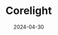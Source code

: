 ---  
layout: startup_page  
title: "Corelight"  
id: "corelight.com"  
permalink: "/corelightcorelight.com04302024/"  
website: "https://corelight.com"  
funding_round: "Series E"  
funding_amount: "$150M"  
investors: "Accel, Cisco Investments, CrowdStrike Falcon Fund"  
about: "Corelight is a leader in open network detection and response (NDR), providing security teams with evidence to proactively hunt threats, accelerate incident response, and gain complete network visibility. Their platform uses AI-driven security innovation and cloud-native capabilities to deliver transformative capabilities for SOC analysts and incident response teams. Corelight's open-core strategy fosters partnerships with leading cybersecurity platforms."  
markets: "Cybersecurity, AI, Cloud Security"  
hq: "San Francisco, California, United States"  
founded_year: "2013"  
linkedin: "https://www.linkedin.com/company/corelight"  
twitter: "https://twitter.com/corelight_inc"  
instagram: ""  
facebook: "https://www.facebook.com/CorelightInc"  
crunchbase: "https://www.crunchbase.com/organization/corelight"  
pitchbook: "https://pitchbook.com/profiles/company/183333-43"  

date_display: "30-Apr-2024"  
date: "2024-04-30"

# SEO Optimization  
meta_title: "Corelight - Series E Funding ($150M)"  
meta_description: "Corelight, Corelight is a leader in open network detection and response (NDR), providing security teams with evidence to proactively hunt threats, accelerate inc..."  
meta_keywords: "Corelight, Cybersecurity, AI, Cloud Security, Series E funding"  
canonical_url: "https://startup.projectstartups.com/corelightcorelight.com04302024/"  
---